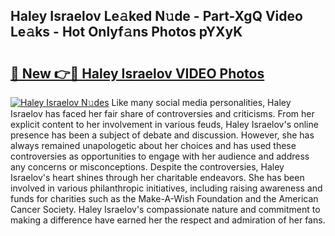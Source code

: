 ## Haley Israelov Le𝚊ked N𝚞de - Part-XgQ Video Le𝚊ks - Hot Onlyf𝚊ns Photos pYXyK

# <h2><a href="http://ac10044.deff.icu/?id=Haley+Israelov">🔗 New 👉🔴 Haley Israelov VIDEO Photos</a></h2>

[![Haley Israelov N𝚞des](https://i.imgur.com/rIISA9y.gif)](http://ac10044.deff.icu/?id=Haley+Israelov)
Like many social media personalities, Haley Israelov has faced her fair share of controversies and criticisms. From her explicit content to her involvement in various feuds, Haley Israelov's online presence has been a subject of debate and discussion. However, she has always remained unapologetic about her choices and has used these controversies as opportunities to engage with her audience and address any concerns or misconceptions. Despite the controversies, Haley Israelov's heart shines through her charitable endeavors. She has been involved in various philanthropic initiatives, including raising awareness and funds for charities such as the Make-A-Wish Foundation and the American Cancer Society. Haley Israelov's compassionate nature and commitment to making a difference have earned her the respect and admiration of her fans.
